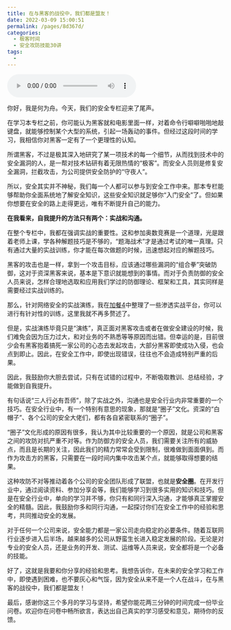 ```yaml
---
title: 在与黑客的战役中，我们都是盟友！
date: 2022-03-09 15:00:51
permalink: /pages/8d367d/
categories:
  - 极客时间
  - 安全攻防技能30讲
tags:
  - 
---
```

<audio title="结束语.在与黑客的战役中，我们都是盟友！" src="https://static001.geekbang.org/resource/audio/2e/64/2ea8f39bfe535d680e0859a1239e4064.mp3" controls="controls"></audio> 
<p>你好，我是何为舟。今天，我们的安全专栏迎来了尾声。</p><p>在学习本专栏之前，你可能认为黑客就和电影里面一样，对着命令行噼噼啪啪地敲键盘，就能够控制某个大型的系统，引起一场轰动的事件。但经过这段时间的学习，我相信你对黑客一定有了一个更理性的认知。</p><p>所谓黑客，不过是极其深入地研究了某一项技术的每一个细节，从而找到技术中的安全漏洞的人，是一帮对技术钻研有着无限热情的“极客”。而安全人员则是修复安全漏洞，拦截攻击，为公司提供安全防护的“守夜人”。</p><p>所以，安全其实并不神秘，我们每一个人都可以参与到安全工作中来。那本专栏能够帮助你全面系统地了解安全知识，这些安全知识就足够你“入门安全”了。但如果你想要在安全的路上走得更远，唯有不断提升自己的能力。</p><p><strong>在我看来，自我提升的方法只有两个：实战和沟通。</strong></p><p>在整个专栏中，我都在强调实战的重要性。这和参加奥数竞赛是一个道理，光是跟着老师上课，学各种解题技巧是不够的，“题海战术”才是通过考试的唯一真理。只有通过大量的实战训练，你才能在每次做题的时候，迅速想起对应的解题技巧。</p><p>黑客的攻击也是一样，拿到一个攻击目标，应该通过哪些漏洞的“组合拳”突破防御，这对于资深黑客来说，基本是下意识就能想到的事情。而对于负责防御的安全人员来说，怎样合理地选取和应用我们学过的防御理论、框架和工具，其实同样是需要经过实战训练的。</p><!-- [[[read_end]]] --><p>那么，针对网络安全的实战演练，我在<a href="https://time.geekbang.org/column/article/201857">加餐4</a>中整理了一些渗透实战平台，你可以进行有针对性的训练，这里我就不再多赘述了。</p><p>但是，实战演练毕竟只是“演练”，真正面对黑客攻击或者在做安全建设的时候，我们难免会因为压力过大，和对业务的不熟悉等等原因而出错。但幸运的是，目前很少会有黑客抱着搞死一家公司的心态去发起攻击，大部分黑客即使成功入侵，也会点到即止。因此，在安全工作中，即使出现错误，往往也不会造成特别严重的后果。</p><p>因此，我鼓励你大胆去尝试，只有在试错的过程中，不断吸取教训、总结经验，才能做到自我提升。</p><p>有句话说“三人行必有吾师”，除了实战之外，沟通也是安全行业内非常重要的一个技巧。在安全行业中，有一个特别有意思的现象，那就是“圈子”文化。资深的“白帽子”、各个公司的安全大佬们，都有各自紧密联系的“圈子”。</p><p>“圈子”文化形成的原因有很多，我认为其中比较重要的一个原因，就是公司和黑客之间的攻防对抗严重不对等。作为防御方的安全人员，我们需要关注所有的威胁点，而且是长期的关注，因此我们的精力常常会受到限制，很难做到面面俱到。而作为攻击方的黑客，只需要在一段时间内集中攻击某个点，就能够取得想要的结果。</p><p>这种攻防不对等推动着各个公司的安全团队形成了联盟，也就是<strong>安全圈</strong>。在开发行业中，通过阅读资料、参加分享会等，我们能够学习到很多实用的知识和技巧。但是在安全行业中，单向的学习并不够，你只有和同行深入沟通，才能够真正掌握安全的精髓。因此，我鼓励你多和同行沟通，一起探讨你们在安全工作中的经验和思考，共同推动安全的发展。</p><p>对于任何一个公司来说，安全能力都是一家公司走向稳定的必要条件。随着互联网行业逐步进入后半场，越来越多的公司从野蛮生长进入稳定发展的阶段。无论是对专业的安全人员，还是业务的开发、测试、运维等人员来说，安全都将是一个必备的技能。</p><p>好了，这就是我要和你分享的经验和思考。我想告诉你，在未来的安全学习和工作中，即使遇到困难，也不要灰心和气馁，因为安全从来不是一个人在战斗，在与黑客的战役中，我们都是盟友！</p><p>最后，感谢你这三个多月的学习与坚持，希望你能花两三分钟的时间完成一份毕业问卷。欢迎你在问卷中畅所欲言，表达出自己真实的学习感受和意见，期待你的反馈。</p><p><a href="https://jinshuju.net/f/SFY99n"><img src="https://static001.geekbang.org/resource/image/6d/b3/6dd454dcd9d1dd0318a9fe7ca949b4b3.jpg" alt=""></a></p>